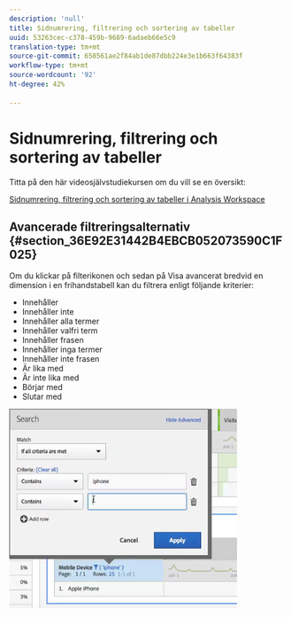 ```yaml
---
description: 'null'
title: Sidnumrering, filtrering och sortering av tabeller
uuid: 53263cec-c378-459b-9689-6adaeb66e5c9
translation-type: tm+mt
source-git-commit: 658561ae2f84ab1de87dbb224e3e1b663f64383f
workflow-type: tm+mt
source-wordcount: '92'
ht-degree: 42%

---
```



# Sidnumrering, filtrering och sortering av tabeller

Titta på den här videosjälvstudiekursen om du vill se en översikt:

[Sidnumrering, filtrering och sortering av tabeller i Analysis Workspace](https://docs.adobe.com/content/help/en/analytics-learn/tutorials/analysis-workspace/building-freeform-tables/pagination-filtering-sorting-tables.html)

## Avancerade filtreringsalternativ {#section_36E92E31442B4EBCB052073590C1F025}

Om du klickar på filterikonen och sedan på Visa avancerat bredvid en dimension i en frihandstabell kan du filtrera enligt följande kriterier:

* Innehåller
* Innehåller inte
* Innehåller alla termer
* Innehåller valfri term
* Innehåller frasen
* Innehåller inga termer
* Innehåller inte frasen
* Är lika med
* Är inte lika med
* Börjar med
* Slutar med

![](assets/advanced-filter.png)

